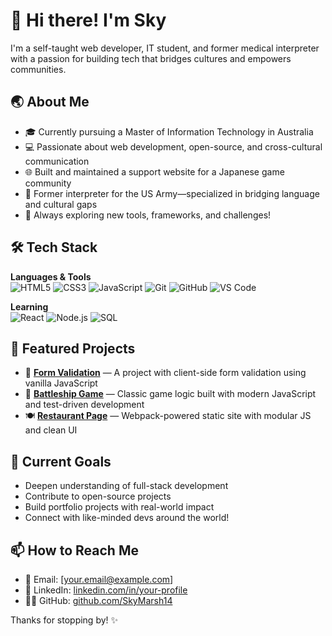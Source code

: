 # 👋 Hi there! I'm Sky

I'm a self-taught web developer, IT student, and former medical interpreter with a passion for building tech that bridges cultures and empowers communities.

## 🌏 About Me

- 🎓 Currently pursuing a Master of Information Technology in Australia
- 💻 Passionate about web development, open-source, and cross-cultural communication
- 🌐 Built and maintained a support website for a Japanese game community
- 🏥 Former interpreter for the US Army—specialized in bridging language and cultural gaps
- 🚀 Always exploring new tools, frameworks, and challenges!

## 🛠️ Tech Stack

**Languages & Tools**  
![HTML5](https://img.shields.io/badge/-HTML5-E34F26?style=flat&logo=html5&logoColor=white)
![CSS3](https://img.shields.io/badge/-CSS3-1572B6?style=flat&logo=css3)
![JavaScript](https://img.shields.io/badge/-JavaScript-F7DF1E?style=flat&logo=javascript&logoColor=black)
![Git](https://img.shields.io/badge/-Git-F05032?style=flat&logo=git&logoColor=white)
![GitHub](https://img.shields.io/badge/-GitHub-181717?style=flat&logo=github)
![VS Code](https://img.shields.io/badge/-VSCode-007ACC?style=flat&logo=visual-studio-code)

**Learning**  
![React](https://img.shields.io/badge/-React-61DAFB?style=flat&logo=react&logoColor=black)
![Node.js](https://img.shields.io/badge/-Node.js-339933?style=flat&logo=node.js&logoColor=white)
![SQL](https://img.shields.io/badge/-SQL-4479A1?style=flat&logo=postgresql&logoColor=white)

## 📌 Featured Projects

- 🔧 **[Form Validation](https://github.com/SkyMarsh14/form-validation-top)** — A project with client-side form validation using vanilla JavaScript
- 🧠 **[Battleship Game](https://github.com/SkyMarsh14/battleship)** — Classic game logic built with modern JavaScript and test-driven development
- 🍽️ **[Restaurant Page](https://github.com/SkyMarsh14/restaurant-page)** — Webpack-powered static site with modular JS and clean UI

## 🌱 Current Goals

- Deepen understanding of full-stack development
- Contribute to open-source projects
- Build portfolio projects with real-world impact
- Connect with like-minded devs around the world!

## 📫 How to Reach Me

- 📧 Email: [your.email@example.com]
- 💼 LinkedIn: [linkedin.com/in/your-profile](https://linkedin.com/in/your-profile)
- 🧑‍💻 GitHub: [github.com/SkyMarsh14](https://github.com/SkyMarsh14)

Thanks for stopping by! ✨


